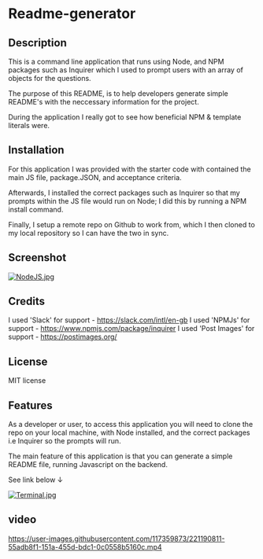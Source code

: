 # Readme-generator

## Description

This is a command line application that runs using Node, and NPM packages such as Inquirer which I used to prompt users with an array of objects for the questions. 

The purpose of this README, is to help developers generate simple README's with the neccessary information for the project.

During the application I really got to see how beneficial NPM & template literals were. 

## Installation

For this application I was provided with the  starter code with contained the main JS file, package.JSON, and acceptance criteria. 

Afterwards, I installed the correct packages such as Inquirer so that my prompts within the JS file would run on Node; I did this by running a NPM install command.

Finally, I setup a remote repo on Github to work from, which I then cloned to my local repository so I can have the two in sync. 


## Screenshot

[![NodeJS.jpg](https://i.postimg.cc/Kj6jZWnd/NodeJS.jpg)](https://postimg.cc/SYGkdD1r)

## Credits

I used 'Slack' for support - https://slack.com/intl/en-gb
I used 'NPMJs' for support - https://www.npmjs.com/package/inquirer
I used 'Post Images' for support - https://postimages.org/

## License

MIT license

## Features

As a developer or user, to access this application you will need to clone the repo on your local machine, with Node installed, and the correct packages i.e Inquirer so the prompts will run. 

The main feature of this application is that you can generate a simple README file, running Javascript on the backend.

See link below ↓

[![Terminal.jpg](https://i.postimg.cc/TwSY9sHp/Terminal.jpg)](https://postimg.cc/ftcNW8sN)

## video

https://user-images.githubusercontent.com/117359873/221190811-55adb8f1-151a-455d-bdc1-0c0558b5160c.mp4
